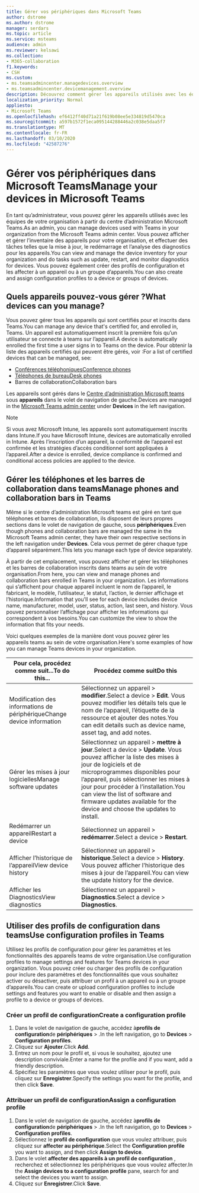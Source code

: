 ```yaml
---
title: Gérer vos périphériques dans Microsoft Teams
author: dstrome
ms.author: dstrome
manager: serdars
ms.topic: article
ms.service: msteams
audience: admin
ms.reviewer: kelsawi
ms.collection:
- M365-collaboration
f1.keywords:
- CSH
ms.custom:
- ms.teamsadmincenter.managedevices.overview
- ms.teamsadmincenter.devicemanagement.overview
description: Découvrez comment gérer les appareils utilisés avec les équipes de votre organisation.
localization_priority: Normal
appliesto:
- Microsoft Teams
ms.openlocfilehash: ef6412ff40d71a21f619b08ee5e334819d5470ca
ms.sourcegitcommit: a597b1572f1eca095144288446a2c038e5daa5f7
ms.translationtype: MT
ms.contentlocale: fr-FR
ms.lasthandoff: 03/10/2020
ms.locfileid: "42587276"
---
```

# <a name="manage-your-devices-in-microsoft-teams"></a><span data-ttu-id="a2d59-103">Gérer vos périphériques dans Microsoft Teams</span><span class="sxs-lookup"><span data-stu-id="a2d59-103">Manage your devices in Microsoft Teams</span></span>

<span data-ttu-id="a2d59-104">En tant qu’administrateur, vous pouvez gérer les appareils utilisés avec les équipes de votre organisation à partir du centre d’administration Microsoft Teams.</span><span class="sxs-lookup"><span data-stu-id="a2d59-104">As an admin, you can manage devices used with Teams in your organization from the Microsoft Teams admin center.</span></span> <span data-ttu-id="a2d59-105">Vous pouvez afficher et gérer l’inventaire des appareils pour votre organisation, et effectuer des tâches telles que la mise à jour, le redémarrage et l’analyse des diagnostics pour les appareils.</span><span class="sxs-lookup"><span data-stu-id="a2d59-105">You can view and manage the device inventory for your organization and do tasks such as update, restart, and monitor diagnostics for devices.</span></span> <span data-ttu-id="a2d59-106">Vous pouvez également créer des profils de configuration et les affecter à un appareil ou à un groupe d’appareils.</span><span class="sxs-lookup"><span data-stu-id="a2d59-106">You can also create and assign configuration profiles to a device or groups of devices.</span></span> 

## <a name="what-devices-can-you-manage"></a><span data-ttu-id="a2d59-107">Quels appareils pouvez-vous gérer ?</span><span class="sxs-lookup"><span data-stu-id="a2d59-107">What devices can you manage?</span></span>
<span data-ttu-id="a2d59-108">Vous pouvez gérer tous les appareils qui sont certifiés pour et inscrits dans Teams.</span><span class="sxs-lookup"><span data-stu-id="a2d59-108">You can manage any device that's certified for, and enrolled in, Teams.</span></span> <span data-ttu-id="a2d59-109">Un appareil est automatiquement inscrit la première fois qu’un utilisateur se connecte à teams sur l’appareil.</span><span class="sxs-lookup"><span data-stu-id="a2d59-109">A device is automatically enrolled the first time a user signs in to Teams on the device.</span></span> <span data-ttu-id="a2d59-110">Pour obtenir la liste des appareils certifiés qui peuvent être gérés, voir :</span><span class="sxs-lookup"><span data-stu-id="a2d59-110">For a list of certified devices that can be managed, see:</span></span>

- [<span data-ttu-id="a2d59-111">Conférences téléphoniques</span><span class="sxs-lookup"><span data-stu-id="a2d59-111">Conference phones</span></span>](https://products.office.com/microsoft-teams/across-devices/devices/category?devicetype=16)
- [<span data-ttu-id="a2d59-112">Téléphones de bureau</span><span class="sxs-lookup"><span data-stu-id="a2d59-112">Desk phones</span></span>](https://products.office.com/microsoft-teams/across-devices/devices/category?devicetype=34)
- <span data-ttu-id="a2d59-113">Barres de collaboration</span><span class="sxs-lookup"><span data-stu-id="a2d59-113">Collaboration bars</span></span>

<span data-ttu-id="a2d59-114">Les appareils sont gérés dans le [Centre d’administration Microsoft teams](https://admin.teams.microsoft.com) sous **appareils** dans le volet de navigation de gauche.</span><span class="sxs-lookup"><span data-stu-id="a2d59-114">Devices are managed in the [Microsoft Teams admin center](https://admin.teams.microsoft.com) under **Devices** in the left navigation.</span></span>

> [!NOTE]
> <span data-ttu-id="a2d59-115">Si vous avez Microsoft Intune, les appareils sont automatiquement inscrits dans Intune.</span><span class="sxs-lookup"><span data-stu-id="a2d59-115">If you have Microsoft Intune, devices are automatically enrolled in Intune.</span></span> <span data-ttu-id="a2d59-116">Après l’inscription d’un appareil, la conformité de l’appareil est confirmée et les stratégies d’accès conditionnel sont appliquées à l’appareil.</span><span class="sxs-lookup"><span data-stu-id="a2d59-116">After a device is enrolled, device compliance is confirmed and conditional access policies are applied to the device.</span></span>

## <a name="manage-phones-and-collaboration-bars-in-teams"></a><span data-ttu-id="a2d59-117">Gérer les téléphones et les barres de collaboration dans teams</span><span class="sxs-lookup"><span data-stu-id="a2d59-117">Manage phones and collaboration bars in Teams</span></span>

<span data-ttu-id="a2d59-118">Même si le centre d’administration Microsoft teams est géré en tant que téléphones et barres de collaboration, ils disposent de leurs propres sections dans le volet de navigation de gauche, sous **périphériques**.</span><span class="sxs-lookup"><span data-stu-id="a2d59-118">Even though phones and collaboration bars are managed the same in the Microsoft Teams admin center, they have their own respective sections in the left navigation under **Devices**.</span></span> <span data-ttu-id="a2d59-119">Cela vous permet de gérer chaque type d’appareil séparément.</span><span class="sxs-lookup"><span data-stu-id="a2d59-119">This lets you manage each type of device separately.</span></span>

<span data-ttu-id="a2d59-120">À partir de cet emplacement, vous pouvez afficher et gérer les téléphones et les barres de collaboration inscrits dans teams au sein de votre organisation.</span><span class="sxs-lookup"><span data-stu-id="a2d59-120">From here, you can view and manage phones and collaboration bars enrolled in Teams in your organization.</span></span> <span data-ttu-id="a2d59-121">Les informations qui s’affichent pour chaque appareil incluent le nom de l’appareil, le fabricant, le modèle, l’utilisateur, le statut, l’action, le dernier affichage et l’historique.</span><span class="sxs-lookup"><span data-stu-id="a2d59-121">Information that you'll see for each device includes device name, manufacturer, model, user, status, action, last seen, and history.</span></span> <span data-ttu-id="a2d59-122">Vous pouvez personnaliser l’affichage pour afficher les informations qui correspondent à vos besoins.</span><span class="sxs-lookup"><span data-stu-id="a2d59-122">You can customize the view to show the information that fits your needs.</span></span>

<span data-ttu-id="a2d59-123">Voici quelques exemples de la manière dont vous pouvez gérer les appareils teams au sein de votre organisation.</span><span class="sxs-lookup"><span data-stu-id="a2d59-123">Here's some examples of how you can manage Teams devices in your organization.</span></span>  
    
|<span data-ttu-id="a2d59-124">Pour cela, procédez comme suit...</span><span class="sxs-lookup"><span data-stu-id="a2d59-124">To do this...</span></span>  |<span data-ttu-id="a2d59-125">Procédez comme suit</span><span class="sxs-lookup"><span data-stu-id="a2d59-125">Do this</span></span> |
|---------|---------|
|<span data-ttu-id="a2d59-126">Modification des informations de périphérique</span><span class="sxs-lookup"><span data-stu-id="a2d59-126">Change device information</span></span>   | <span data-ttu-id="a2d59-127">Sélectionnez un appareil > **modifier**.</span><span class="sxs-lookup"><span data-stu-id="a2d59-127">Select a device > **Edit**.</span></span> <span data-ttu-id="a2d59-128">Vous pouvez modifier les détails tels que le nom de l’appareil, l’étiquette de la ressource et ajouter des notes.</span><span class="sxs-lookup"><span data-stu-id="a2d59-128">You can edit details such as device name, asset tag, and add notes.</span></span>     |
|<span data-ttu-id="a2d59-129">Gérer les mises à jour logicielles</span><span class="sxs-lookup"><span data-stu-id="a2d59-129">Manage software updates</span></span>   |<span data-ttu-id="a2d59-130">Sélectionnez un appareil > **mettre à jour**.</span><span class="sxs-lookup"><span data-stu-id="a2d59-130">Select a device > **Update**.</span></span> <span data-ttu-id="a2d59-131">Vous pouvez afficher la liste des mises à jour de logiciels et de microprogrammes disponibles pour l’appareil, puis sélectionner les mises à jour pour procéder à l’installation.</span><span class="sxs-lookup"><span data-stu-id="a2d59-131">You can view the list of software and firmware updates available for the device and choose the updates to install.</span></span>    |
|<span data-ttu-id="a2d59-132">Redémarrer un appareil</span><span class="sxs-lookup"><span data-stu-id="a2d59-132">Restart a device</span></span>   |<span data-ttu-id="a2d59-133">Sélectionnez un appareil > **redémarrer**.</span><span class="sxs-lookup"><span data-stu-id="a2d59-133">Select a device > **Restart**.</span></span>          |
|<span data-ttu-id="a2d59-134">Afficher l’historique de l’appareil</span><span class="sxs-lookup"><span data-stu-id="a2d59-134">View device history</span></span>  | <span data-ttu-id="a2d59-135">Sélectionnez un appareil > **historique**.</span><span class="sxs-lookup"><span data-stu-id="a2d59-135">Select a device > **History**.</span></span> <span data-ttu-id="a2d59-136">Vous pouvez afficher l’historique des mises à jour de l’appareil.</span><span class="sxs-lookup"><span data-stu-id="a2d59-136">You can view the update history for the device.</span></span>     |
|<span data-ttu-id="a2d59-137">Afficher les Diagnostics</span><span class="sxs-lookup"><span data-stu-id="a2d59-137">View diagnostics</span></span>  | <span data-ttu-id="a2d59-138">Sélectionnez un appareil > **Diagnostics**.</span><span class="sxs-lookup"><span data-stu-id="a2d59-138">Select a device > **Diagnostics**.</span></span>        |

## <a name="use-configuration-profiles-in-teams"></a><span data-ttu-id="a2d59-139">Utiliser des profils de configuration dans teams</span><span class="sxs-lookup"><span data-stu-id="a2d59-139">Use configuration profiles in Teams</span></span>

<span data-ttu-id="a2d59-140">Utilisez les profils de configuration pour gérer les paramètres et les fonctionnalités des appareils teams de votre organisation.</span><span class="sxs-lookup"><span data-stu-id="a2d59-140">Use configuration profiles to manage settings and features for Teams devices in your organization.</span></span> <span data-ttu-id="a2d59-141">Vous pouvez créer ou charger des profils de configuration pour inclure des paramètres et des fonctionnalités que vous souhaitez activer ou désactiver, puis attribuer un profil à un appareil ou à un groupe d’appareils.</span><span class="sxs-lookup"><span data-stu-id="a2d59-141">You can create or upload configuration profiles to include settings and features you want to enable or disable and then assign a profile to a device or groups of devices.</span></span> 

### <a name="create-a-configuration-profile"></a><span data-ttu-id="a2d59-142">Créer un profil de configuration</span><span class="sxs-lookup"><span data-stu-id="a2d59-142">Create a configuration profile</span></span>

1. <span data-ttu-id="a2d59-143">Dans le volet de navigation de gauche, accédez à**profils de configuration**de **périphériques** > .</span><span class="sxs-lookup"><span data-stu-id="a2d59-143">In the left navigation, go to **Devices** > **Configuration profiles**.</span></span>
2. <span data-ttu-id="a2d59-144">Cliquez sur **Ajouter**.</span><span class="sxs-lookup"><span data-stu-id="a2d59-144">Click **Add**.</span></span>
3. <span data-ttu-id="a2d59-145">Entrez un nom pour le profil et, si vous le souhaitez, ajoutez une description conviviale.</span><span class="sxs-lookup"><span data-stu-id="a2d59-145">Enter a name for the profile and if you want, add a friendly description.</span></span>
4. <span data-ttu-id="a2d59-146">Spécifiez les paramètres que vous voulez utiliser pour le profil, puis cliquez sur **Enregistrer**.</span><span class="sxs-lookup"><span data-stu-id="a2d59-146">Specify the settings you want for the profile, and then click **Save**.</span></span>

### <a name="assign-a-configuration-profile"></a><span data-ttu-id="a2d59-147">Attribuer un profil de configuration</span><span class="sxs-lookup"><span data-stu-id="a2d59-147">Assign a configuration profile</span></span>

1. <span data-ttu-id="a2d59-148">Dans le volet de navigation de gauche, accédez à**profils de configuration**de **périphériques** > .</span><span class="sxs-lookup"><span data-stu-id="a2d59-148">In the left navigation, go to **Devices** > **Configuration profiles**.</span></span>
2. <span data-ttu-id="a2d59-149">Sélectionnez le **profil de configuration** que vous voulez attribuer, puis cliquez sur **affecter au périphérique**.</span><span class="sxs-lookup"><span data-stu-id="a2d59-149">Select the **Configuration profile** you want to assign, and then click **Assign to device**.</span></span>  
3. <span data-ttu-id="a2d59-150">Dans le volet **affecter des appareils à un profil de configuration** , recherchez et sélectionnez les périphériques que vous voulez affecter.</span><span class="sxs-lookup"><span data-stu-id="a2d59-150">In the **Assign devices to a configuration profile** pane, search for and select the devices you want to assign.</span></span>
4. <span data-ttu-id="a2d59-151">Cliquez sur **Enregistrer**.</span><span class="sxs-lookup"><span data-stu-id="a2d59-151">Click **Save**.</span></span>
